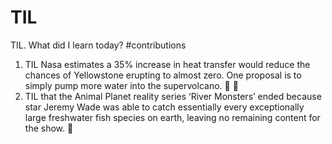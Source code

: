 # TIL
TIL. What did I learn today? #contributions

1. TIL Nasa estimates a 35% increase in heat transfer would reduce the chances of Yellowstone erupting to almost zero. One proposal is to simply pump more water into the supervolcano. 🚀 🌋
2. TIL that the Animal Planet reality series ‘River Monsters’ ended because star Jeremy Wade was able to catch essentially every exceptionally large freshwater fish species on earth, leaving no remaining content for the show. 🎣
